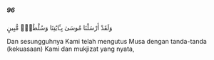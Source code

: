 ##### 96

<span class="ayah">وَلَقَدْ أَرْسَلْنَا مُوسَىٰ بِـَٔايَٰتِنَا وَسُلْطَٰنٍۢ مُّبِينٍ</span>

<span class="ayah_translation">Dan sesungguhnya Kami telah mengutus Musa dengan tanda-tanda (kekuasaan) Kami dan mukjizat yang nyata,</span>

